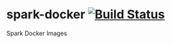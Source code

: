 # spark-docker [![Build Status](https://travis-ci.org/lrk/spark-docker.svg?branch=master)](https://travis-ci.org/lrk/spark-docker)
Spark Docker Images
